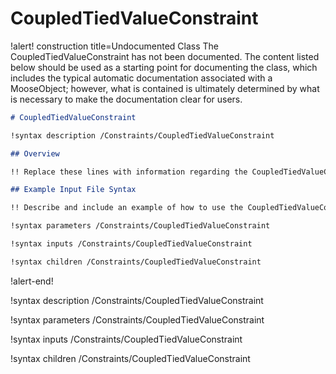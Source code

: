 # CoupledTiedValueConstraint

!alert! construction title=Undocumented Class
The CoupledTiedValueConstraint has not been documented. The content listed below should be used as a starting point for
documenting the class, which includes the typical automatic documentation associated with a
MooseObject; however, what is contained is ultimately determined by what is necessary to make the
documentation clear for users.

```markdown
# CoupledTiedValueConstraint

!syntax description /Constraints/CoupledTiedValueConstraint

## Overview

!! Replace these lines with information regarding the CoupledTiedValueConstraint object.

## Example Input File Syntax

!! Describe and include an example of how to use the CoupledTiedValueConstraint object.

!syntax parameters /Constraints/CoupledTiedValueConstraint

!syntax inputs /Constraints/CoupledTiedValueConstraint

!syntax children /Constraints/CoupledTiedValueConstraint
```
!alert-end!

!syntax description /Constraints/CoupledTiedValueConstraint

!syntax parameters /Constraints/CoupledTiedValueConstraint

!syntax inputs /Constraints/CoupledTiedValueConstraint

!syntax children /Constraints/CoupledTiedValueConstraint
